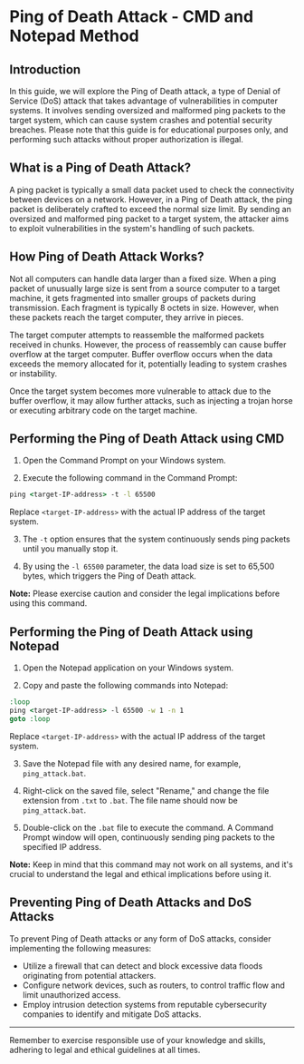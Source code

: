 # Ping of Death Attack - CMD and Notepad Method

## Introduction

In this guide, we will explore the Ping of Death attack, a type of Denial of Service (DoS) attack that takes advantage of vulnerabilities in computer systems. It involves sending oversized and malformed ping packets to the target system, which can cause system crashes and potential security breaches. Please note that this guide is for educational purposes only, and performing such attacks without proper authorization is illegal.

## What is a Ping of Death Attack?

A ping packet is typically a small data packet used to check the connectivity between devices on a network. However, in a Ping of Death attack, the ping packet is deliberately crafted to exceed the normal size limit. By sending an oversized and malformed ping packet to a target system, the attacker aims to exploit vulnerabilities in the system's handling of such packets.

## How Ping of Death Attack Works?

Not all computers can handle data larger than a fixed size. When a ping packet of unusually large size is sent from a source computer to a target machine, it gets fragmented into smaller groups of packets during transmission. Each fragment is typically 8 octets in size. However, when these packets reach the target computer, they arrive in pieces.

The target computer attempts to reassemble the malformed packets received in chunks. However, the process of reassembly can cause buffer overflow at the target computer. Buffer overflow occurs when the data exceeds the memory allocated for it, potentially leading to system crashes or instability.

Once the target system becomes more vulnerable to attack due to the buffer overflow, it may allow further attacks, such as injecting a trojan horse or executing arbitrary code on the target machine.

## Performing the Ping of Death Attack using CMD

1. Open the Command Prompt on your Windows system.


2. Execute the following command in the Command Prompt:

```cmd
ping <target-IP-address> -t -l 65500
``` 

Replace `<target-IP-address>` with the actual IP address of the target system.

3. The `-t` option ensures that the system continuously sends ping packets until you manually stop it.

4. By using the `-l 65500` parameter, the data load size is set to 65,500 bytes, which triggers the Ping of Death attack.

**Note:** Please exercise caution and consider the legal implications before using this command.

## Performing the Ping of Death Attack using Notepad

1. Open the Notepad application on your Windows system.

2. Copy and paste the following commands into Notepad:

```cmd
:loop
ping <target-IP-address> -l 65500 -w 1 -n 1
goto :loop
```


Replace `<target-IP-address>` with the actual IP address of the target system.

3. Save the Notepad file with any desired name, for example, `ping_attack.bat`.

4. Right-click on the saved file, select "Rename," and change the file extension from `.txt` to `.bat`. The file name should now be `ping_attack.bat`.

5. Double-click on the `.bat` file to execute the command. A Command Prompt window will open, continuously sending ping packets to the specified IP address.

**Note:** Keep in mind that this command may not work on all systems, and it's crucial to understand the legal and ethical implications before using it.

## Preventing Ping of Death Attacks and DoS Attacks

To prevent Ping of Death attacks or any form of DoS attacks, consider implementing the following measures:

- Utilize a firewall that can detect and block excessive data floods originating from potential attackers.
- Configure network devices, such as routers, to control traffic flow and limit unauthorized access.
- Employ intrusion detection systems from reputable cybersecurity companies to identify and mitigate DoS attacks.

---

Remember to exercise responsible use of your knowledge and skills, adhering to legal and ethical guidelines at all times.
